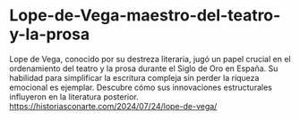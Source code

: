 # Lope-de-Vega-maestro-del-teatro-y-la-prosa
Lope de Vega, conocido por su destreza literaria, jugó un papel crucial en el ordenamiento del teatro y la prosa durante el Siglo de Oro en España. Su habilidad para simplificar la escritura compleja sin perder la riqueza emocional es ejemplar. Descubre cómo sus innovaciones estructurales influyeron en la literatura posterior.
https://historiasconarte.com/2024/07/24/lope-de-vega/
